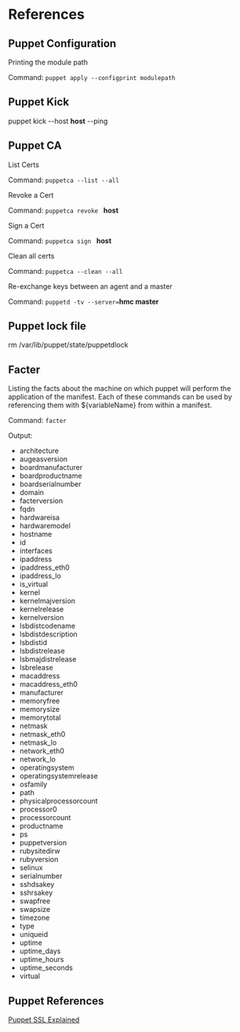 <!--
  Licensed to the Apache Software Foundation (ASF) under one
  or more contributor license agreements.  See the NOTICE file
  distributed with this work for additional information
  regarding copyright ownership.  The ASF licenses this file
  to you under the Apache License, Version 2.0 (the
  "License"); you may not use this file except in compliance
  with the License.  You may obtain a copy of the License at

       http://www.apache.org/licenses/LICENSE-2.0

  Unless required by applicable law or agreed to in writing, software
  distributed under the License is distributed on an "AS IS" BASIS,
  WITHOUT WARRANTIES OR CONDITIONS OF ANY KIND, either express or implied.
  See the License for the specific language governing permissions and
  limitations under the License.
-->
# References

## Puppet Configuration

Printing the module path

Command: `puppet apply --configprint modulepath`

## Puppet Kick

puppet kick --host **host** --ping

## Puppet CA

List Certs

Command: `puppetca --list --all`

Revoke a Cert

Command: `puppetca revoke ` **host**

Sign a Cert

Command: `puppetca sign ` **host**

Clean all certs

Command: `puppetca --clean --all`

Re-exchange keys between an agent and a master

Command: `puppetd -tv --server=`**hmc master**

## Puppet lock file

rm /var/lib/puppet/state/puppetdlock

## Facter

Listing the facts about the machine on which puppet will perform the application of the manifest.  Each of these commands can be used by referencing them with ${variableName} from within a manifest.

Command: `facter`

Output:

* architecture
* augeasversion
* boardmanufacturer
* boardproductname
* boardserialnumber
* domain
* facterversion
* fqdn
* hardwareisa
* hardwaremodel
* hostname
* id
* interfaces
* ipaddress
* ipaddress_eth0
* ipaddress_lo
* is_virtual
* kernel
* kernelmajversion
* kernelrelease
* kernelversion
* lsbdistcodename
* lsbdistdescription
* lsbdistid
* lsbdistrelease
* lsbmajdistrelease
* lsbrelease
* macaddress
* macaddress_eth0
* manufacturer
* memoryfree
* memorysize
* memorytotal
* netmask
* netmask_eth0
* netmask_lo
* network_eth0
* network_lo
* operatingsystem
* operatingsystemrelease
* osfamily
* path
* physicalprocessorcount
* processor0
* processorcount
* productname
* ps
* puppetversion
* rubysitedirw
* rubyversion
* selinux
* serialnumber
* sshdsakey
* sshrsakey
* swapfree
* swapsize
* timezone
* type
* uniqueid
* uptime
* uptime_days
* uptime_hours
* uptime_seconds
* virtual

## Puppet References

[Puppet SSL Explained](http://www.masterzen.fr/2010/11/14/puppet-ssl-explained/)